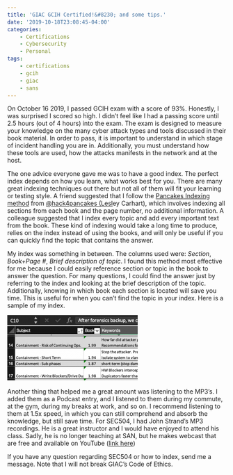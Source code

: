 ```yaml
---
title: 'GIAC GCIH Certified!&#8230; and some tips.'
date: '2019-10-18T23:08:45-04:00'
categories:
    - Certifications
    - Cybersecurity
    - Personal
tags:
    - certifications
    - gcih
    - giac
    - sans
---
```


On October 16 2019, I passed GCIH exam with a score of 93%. Honestly, I was surprised I scored so high. I didn’t feel like I had a passing score until 2.5 hours (out of 4 hours) into the exam. The exam is designed to measure your knowledge on the many cyber attack types and tools discussed in their book material. In order to pass, it is important to understand in which stage of incident handling you are in. Additionally, you must understand how these tools are used, how the attacks manifests in the network and at the host.

The one advice everyone gave me was to have a good index. The perfect index depends on how you learn, what works best for you. There are many great indexing techniques out there but not all of them will fit your learning or testing style. A friend suggested that I follow the [Pancakes Indexing method](https://tisiphone.net/2015/08/18/giac-testing/) from [@hack4pancakes (Lesl](https://twitter.com/hacks4pancakes)ey Carhart), which involves indexing all sections from each book and the page number, no additional information. A colleague suggested that I index every topic and add every important text from the book. These kind of indexing would take a long time to produce, relies on the index instead of using the books, and will only be useful if you can quickly find the topic that contains the answer.

My index was something in between. The columns used were: *Section*, *Book+Page #*, *Brief description of topic*. I found this method most effective for me because I could easily reference section or topic in the book to answer the question. For many questions, I could find the answer just by referring to the index and looking at the brief description of the topic. Additionally, knowing in which book each section is located will save you time. This is useful for when you can’t find the topic in your index. Here is a sample of my index.

![](/assets/images/2019/10/image-300x150.png)

Another thing that helped me a great amount was listening to the MP3’s. I added them as a Podcast entry, and I listened to them during my commute, at the gym, during my breaks at work, and so on. I recommend listening to them at 1.5x speed, in which you can still comprehend and absorb the knowledge, but still save time. For SEC504, I had John Strand’s MP3 recordings. He is a great instructor and I would have enjoyed to attend his class. Sadly, he is no longer teaching at SAN, but he makes webcast that are free and available on YouTube ([link here](https://www.youtube.com/channel/UCJ2U9Dq9NckqHMbcUupgF0A))

If you have any question regarding SEC504 or how to index, send me a message. Note that I will not break GIAC’s Code of Ethics.